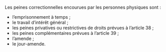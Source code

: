 Les peines correctionnelles encourues par les personnes physiques sont :
- l’emprisonnement à temps ;
- le travail d’intérêt général ;
- les peines privatives ou restrictives de droits prévues à l’article 38 ;
- les peines complémentaires prévues à l’article 39 ;
- l’amende ;
- le jour-amende.